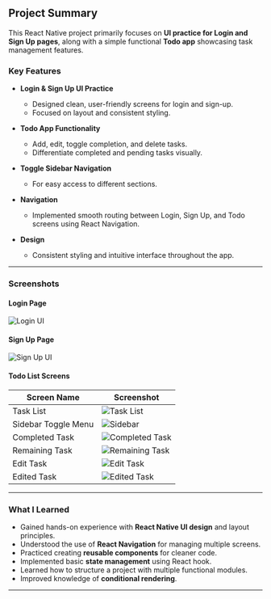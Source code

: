 ## Project Summary

This React Native project primarily focuses on **UI practice for Login and Sign Up pages**, along with a simple functional **Todo app** showcasing task management features.

### Key Features

- **Login & Sign Up UI Practice**
  - Designed clean, user-friendly screens for login and sign-up.
  - Focused on layout and consistent styling.

- **Todo App Functionality**
  - Add, edit, toggle completion, and delete tasks.
  - Differentiate completed and pending tasks visually.
    
- **Toggle Sidebar Navigation**
  - For easy access to different sections.

- **Navigation**
  - Implemented smooth routing between Login, Sign Up, and Todo screens using React Navigation.

- **Design**
  - Consistent styling and intuitive interface throughout the app.

---

### Screenshots

#### Login Page  
![Login UI](https://github.com/Aaronakc/reactNativeBasics/blob/5a9f05df64b961d2eac1daf79df3e4fd5269f737/login.jpeg)

#### Sign Up Page  
![Sign Up UI](https://github.com/Aaronakc/reactNativeBasics/blob/5a9f05df64b961d2eac1daf79df3e4fd5269f737/signin.jpeg)

#### Todo List Screens

| Screen Name           | Screenshot                                                                                  |
|-----------------------|---------------------------------------------------------------------------------------------|
| Task List             | ![Task List](https://github.com/Aaronakc/reactNativeBasics/blob/5a9f05df64b961d2eac1daf79df3e4fd5269f737/todotask.jpeg) |
| Sidebar Toggle Menu   | ![Sidebar](https://github.com/Aaronakc/reactNativeBasics/blob/5a9f05df64b961d2eac1daf79df3e4fd5269f737/sidebar.jpeg) |
| Completed Task        | ![Completed Task](https://github.com/Aaronakc/reactNativeBasics/blob/5a9f05df64b961d2eac1daf79df3e4fd5269f737/completedtask.jpeg) |
| Remaining Task        | ![Remaining Task](https://github.com/Aaronakc/reactNativeBasics/blob/5a9f05df64b961d2eac1daf79df3e4fd5269f737/remainingTask.jpeg) |
| Edit Task             | ![Edit Task](https://github.com/Aaronakc/reactNativeBasics/blob/5a9f05df64b961d2eac1daf79df3e4fd5269f737/editTask.jpeg)  |
| Edited Task           | ![Edited Task](https://github.com/Aaronakc/reactNativeBasics/blob/5a9f05df64b961d2eac1daf79df3e4fd5269f737/editedTask.jpeg)  |

---

### What I Learned

- Gained hands-on experience with **React Native UI design** and layout principles.
- Understood the use of **React Navigation** for managing multiple screens.
- Practiced creating **reusable components** for cleaner code.
- Implemented basic **state management** using React hook.
- Learned how to structure a project with multiple functional modules.
- Improved knowledge of **conditional rendering**.


---

